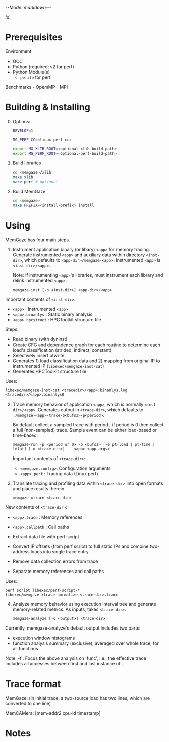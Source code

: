 -*-Mode: markdown;-*-

$Id$


Prerequisites
=============================================================================

Environment
  - GCC
  - Python (required: v2 for perf)
  - Python Module(s)
    - `pefile` for perf

Benchmarks
    - OpemMP
    - MPI

Building & Installing
=============================================================================


0. Options:
   ```sh
   DEVELOP=1

   MG_PERF_CC=<linux-perf-cc>
   
   export MG_XLIB_ROOT=<optional-xlib-build-path>
   export MG_PERF_ROOT=<optional-perf-build-path>
   ```

1. Build libraries
   ```sh
   cd <memgaze>/xlib
   make xlib
   make perf # optional
   ```
  

2. Build MemGaze
   ```sh
   cd <memgaze>
   make PREFIX=<install-prefix> install
   ```


Using
=============================================================================

MemGaze has four main steps.

1. Instrument application binary (or libary) `<app>` for memory
   tracing. Generate instrumented `<app>` and auxiliary data within
   directory `<inst-dir>`, which defaults to
   `<app-dir>/memgaze-<app>`. Instrumented `<app>` is
   `<inst-dir>/<app>`.
   
   Note: If instrumenting `<app>`'s libraries, must instrument each
   library and relink instrumented `<app>`.

   ```
   memgaze-inst [-o <inst-dir>] <app-dir>/<app>
   ```

  Important contents of `<inst-dir>`:
  - `<app>`           : Instrumented `<app>`
  - `<app>.binanlys`  : Static binary analysis
  - `<app>.hpcstruct` : HPCToolkit structure file

  Steps:
  - Read binary (with dyninst)
  - Create CFG and dependence graph for each routine to determine each
    load's classification (strided, indirect, constant)
  - Selectively insert ptwrite.
  - Generates 1) load classification data and 2) mapping from original
    IP to instrumented IP (`libexec/memgaze-inst-cat`)
  - Generates HPCToolkit structure file

  Uses:
  ```
  libexec/memgaze-inst-cat <tracedir>/<app>.binanlys.log <tracedir>/<app>.binanlys0
  ```


2. Trace memory behavior of application `<app>`, which is normally
   `<inst-dir>/<app>`. Generates output in `<trace-dir>`, which
   defaults to `./memgaze-<app>-trace-b<bufsz>-p<period>`.

   By default collect a sampled trace with period <period>; if period
   is 0 then collect a full (non-sampled) trace. Sample event can be
   either load-based or time-based.

   ```
   memgaze-run -p <period or 0> -b <bufsz> [-e pt-load | pt-time | ldlat] [-o <trace-dir>] -- <app> <app-args>
   ```
   
   Important contents of `<trace-dir>`:
   - `<memgaze.config>`: Configuration arguments
   - `<app>.perf`      : Tracing data (Linux perf)

3. Translate tracing and profiling data within `<trace-dir>` into open
   formats and place results therein.

   ```
   memgaze-xtrace <trace-dir>
   ```

  New contents of `<trace-dir>`:
  - `<app>.trace`    : Memory references
  - `<app>.callpath` : Call paths

  - Extract data file with perf-script
  - Convert IP offsets (from perf script) to full static IPs and combine two-address loads into single trace entry.
  - Remove data collection errors from trace
  - Separate memory references and call paths
  
  Uses:
  ```
  perf script libexec/perf-script-*
  libexec/memgaze-xtrace-normalize <trace-dir>.trace
  ```


4. Analyze memory behavior using execution interval tree and generate
   memory-related metrics. As inputs, takes `<trace-dir>`.

   ```
   memgaze-analyze [-o <output>] <trace-dir>
   ```

  Currently, memgaze-analyze's default output includes two parts:
  - execution window histograms
  - function analysis summary (exclusive), averaged over whole trace, for all functions

   Note: -f <func>: Focus the above analysis on 'func', i.e., the effective trace includes all accesses between first and last instance of <func>.
   


Trace format
=============================================================================

MemGaze:   <insn-pc> <mem-addr> <cpu-id> <timestamp> <sample-id> <LoadModule-id>
  (in initial trace, a two-source load has two lines, which are converted to one line)


MemCAMera: <insn-pc> <mem-addr> <cpu-id> <timestamp> [mem-addr2 cpu-id timestamp]



Notes
=============================================================================


